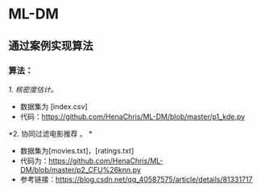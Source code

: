 # ML-DM
## 通过案例实现算法
### 算法：
*1. 核密度估计。*
+ 数据集为 [index.csv]
+ 代码：https://github.com/HenaChris/ML-DM/blob/master/p1_kde.py

*2. 协同过滤电影推荐 。 *
+ 数据集为[movies.txt]，[ratings.txt]
+ 代码为：https://github.com/HenaChris/ML-DM/blob/master/p2_CFU%26knn.py
+ 参考链接：https://blog.csdn.net/qq_40587575/article/details/81331717
